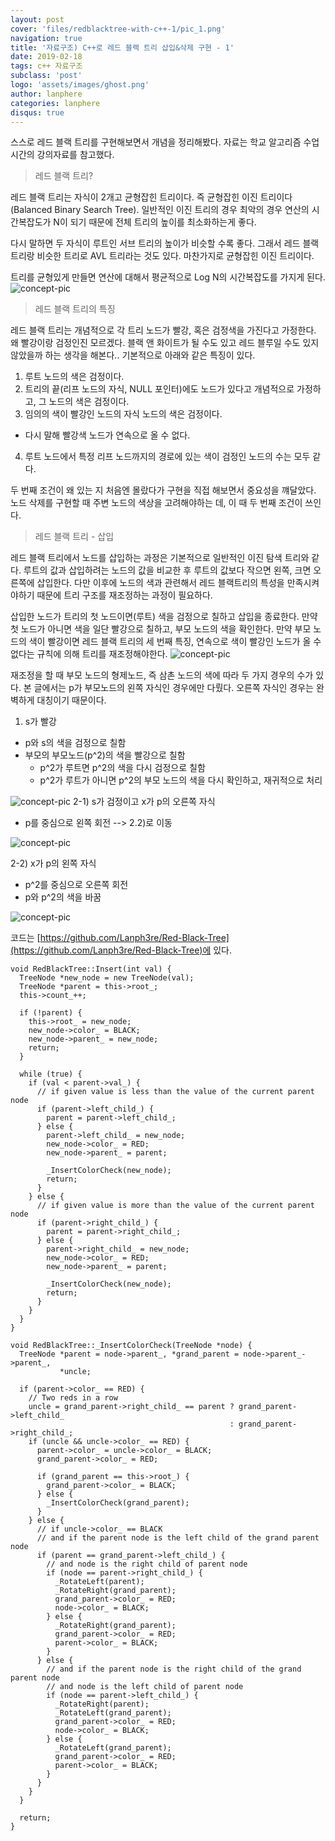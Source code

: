 ```yaml
---
layout: post
cover: 'files/redblacktree-with-c++-1/pic_1.png'
navigation: true
title: '자료구조) C++로 레드 블랙 트리 삽입&삭제 구현 - 1'
date: 2019-02-18
tags: c++ 자료구조
subclass: 'post'
logo: 'assets/images/ghost.png'
author: lanphere
categories: lanphere
disqus: true
---
```


스스로 레드 블랙 트리를 구현해보면서 개념을 정리해봤다. 자료는 학교 알고리즘 수업시간의 강의자료를 참고했다.

>  레드 블랙 트리?

레드 블랙 트리는 자식이 2개고 균형잡힌 트리이다. 즉 균형잡힌 이진 트리이다(Balanced Binary Search Tree).
일반적인 이진 트리의 경우 최악의 경우 연산의 시간복잡도가 N이 되기 때문에 전체 트리의 높이를 최소화하는게 좋다.

다시 말하면 두 자식이 루트인 서브 트리의 높이가 비슷할 수록 좋다.
그래서 레드 블랙 트리랑 비슷한 트리로 AVL 트리라는 것도 있다. 마찬가지로 균형잡힌 이진 트리이다.

트리를 균형있게 만들면 연산에 대해서 평균적으로 Log N의 시간복잡도를 가지게 된다.
![concept-pic](/files/redblacktree-with-c++-1/pic_1.png)

> 레드 블랙 트리의 특징

레드 블랙 트리는 개념적으로 각 트리 노드가 빨강, 혹은 검정색을 가진다고 가정한다.
왜 빨강이랑 검정인진 모르겠다. 블랙 앤 화이트가 될 수도 있고 레드 블루일 수도 있지 않았을까 하는 생각을 해본다..
기본적으로 아래와 같은 특징이 있다.

1. 루트 노드의 색은 검정이다.
2. 트리의 끝(리프 노드의 자식, NULL 포인터)에도 노드가 있다고 개념적으로 가정하고, 그 노드의 색은 검정이다.
3. 임의의 색이 빨강인 노드의 자식 노드의 색은 검정이다.
  - 다시 말해 빨강색 노드가 연속으로 올 수 없다.
4. 루트 노드에서 특정 리프 노드까지의 경로에 있는 색이 검정인 노드의 수는 모두 같다.

두 번째 조건이 왜 있는 지 처음엔 몰랐다가 구현을 직접 해보면서 중요성을 꺠달았다.
노드 삭제를 구현할 때 주변 노드의 색상을 고려해야하는 데, 이 때 두 번째 조건이 쓰인다.

> 레드 블랙 트리 - 삽입

레드 블랙 트리에서 노드를 삽입하는 과정은 기본적으로 일반적인 이진 탐색 트리와 같다.
루트의 값과 삽입하려는 노드의 값을 비교한 후 루트의 값보다 작으면 왼쪽, 크면 오른쪽에 삽입한다.
다만 이후에 노드의 색과 관련해서 레드 블랙트리의 특성을 만족시켜야하기 때문에 트리 구조를 재조정하는 과정이 필요하다.

삽입한 노드가 트리의 첫 노드이면(루트) 색을 검정으로 칠하고 삽입을 종료한다.
만약 첫 노드가 아니면 색을 일단 빨강으로 칠하고, 부모 노드의 색을 확인한다.
만약 부모 노드의 색이 빨강이면 레드 블랙 트리의 세 번째 특징, 연속으로 색이 빨강인 노드가 올 수 없다는 규칙에 의해 트리를 재조정해야한다.
![concept-pic](/files/redblacktree-with-c++-1/pic_2.JPG)

재조정을 할 때 부모 노드의 형제노드, 즉 삼촌 노드의 색에 따라 두 가지 경우의 수가 있다. 본 글에서는 p가 부모노드의 왼쪽 자식인 경우에만 다뤘다. 오른쪽 자식인 경우는
완벽하게 대칭이기 때문이다.

1) s가 빨강
 - p와 s의 색을 검정으로 칠함
 - 부모의 부모노드(p^2)의 색을 빨강으로 칠함
   - p^2가 루트면 p^2의 색을 다시 검정으로 칠함
   - p^2가 루트가 아니면 p^2의 부모 노드의 색을 다시 확인하고, 재귀적으로 처리
  
  ![concept-pic](/files/redblacktree-with-c++-1/pic_3.JPG)
2-1) s가 검정이고 x가 p의 오른쪽 자식
  - p를 중심으로 왼쪽 회전 --> 2.2)로 이동
  
  ![concept-pic](/files/redblacktree-with-c++-1/pic_4.JPG)

2-2) x가 p의 왼쪽 자식
  - p^2를 중심으로 오른쪽 회전
  - p와 p^2의 색을 바꿈

  ![concept-pic](/files/redblacktree-with-c++-1/pic_5.JPG)

코드는 [https://github.com/Lanph3re/Red-Black-Tree](https://github.com/Lanph3re/Red-Black-Tree)에 있다.
```
void RedBlackTree::Insert(int val) {
  TreeNode *new_node = new TreeNode(val);
  TreeNode *parent = this->root_;
  this->count_++;

  if (!parent) {
    this->root_ = new_node;
    new_node->color_ = BLACK;
    new_node->parent_ = new_node;
    return;
  }

  while (true) {
    if (val < parent->val_) {
      // if given value is less than the value of the current parent node
      if (parent->left_child_) {
        parent = parent->left_child_;
      } else {
        parent->left_child_ = new_node;
        new_node->color_ = RED;
        new_node->parent_ = parent;

        _InsertColorCheck(new_node);
        return;
      }
    } else {
      // if given value is more than the value of the current parent node
      if (parent->right_child_) {
        parent = parent->right_child_;
      } else {
        parent->right_child_ = new_node;
        new_node->color_ = RED;
        new_node->parent_ = parent;

        _InsertColorCheck(new_node);
        return;
      }
    }
  }
}

void RedBlackTree::_InsertColorCheck(TreeNode *node) {
  TreeNode *parent = node->parent_, *grand_parent = node->parent_->parent_,
           *uncle;

  if (parent->color_ == RED) {
    // Two reds in a row
    uncle = grand_parent->right_child_ == parent ? grand_parent->left_child_
                                                 : grand_parent->right_child_;
    if (uncle && uncle->color_ == RED) {
      parent->color_ = uncle->color_ = BLACK;
      grand_parent->color_ = RED;

      if (grand_parent == this->root_) {
        grand_parent->color_ = BLACK;
      } else {
        _InsertColorCheck(grand_parent);
      }
    } else {
      // if uncle->color_ == BLACK
      // and if the parent node is the left child of the grand parent node
      if (parent == grand_parent->left_child_) {
        // and node is the right child of parent node
        if (node == parent->right_child_) {
          _RotateLeft(parent);
          _RotateRight(grand_parent);
          grand_parent->color_ = RED;
          node->color_ = BLACK;
        } else {
          _RotateRight(grand_parent);
          grand_parent->color_ = RED;
          parent->color_ = BLACK;
        }
      } else {
        // and if the parent node is the right child of the grand parent node
        // and node is the left child of parent node
        if (node == parent->left_child_) {
          _RotateRight(parent);
          _RotateLeft(grand_parent);
          grand_parent->color_ = RED;
          node->color_ = BLACK;
        } else {
          _RotateLeft(grand_parent);
          grand_parent->color_ = RED;
          parent->color_ = BLACK;
        }
      }
    }
  }

  return;
}
```





